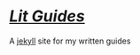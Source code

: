 # ***[Lit Guides](https://guides.litritt.com)***

A [jekyll](https://github.com/jekyll/jekyll) site for my written guides
